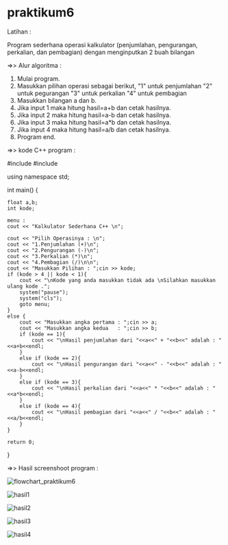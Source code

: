 # praktikum6

Latihan :

Program sederhana operasi kalkulator (penjumlahan, pengurangan, perkalian, dan pembagian) dengan menginputkan 2 buah bilangan

=>> Alur algoritma :

1. Mulai program.
2. Masukkan pilihan operasi sebagai berikut,
	"1" untuk penjumlahan
	"2" untuk pegurangan
	"3" untuk perkalian
	"4" untuk pembagian
3. Masukkan bilangan a dan b.
4. Jika input 1 maka hitung hasil=a+b dan cetak hasilnya.
5. Jika input 2 maka hitung hasil=a-b dan cetak hasilnya.
6. Jika input 3 maka hitung hasil=a*b dan cetak hasilnya.
7. Jika input 4 maka hitung hasil=a/b dan cetak hasilnya.
8. Program end.


=>> kode C++ program :

#include <iostream>
#include <cstdlib>

using namespace std;

int main() {

    float a,b;
    int kode;

    menu :
    cout << "Kalkulator Sederhana C++ \n";

    cout << "Pilih Operasinya : \n";
    cout << "1.Penjumlahan (+)\n";
    cout << "2.Pengurangan (-)\n";
    cout << "3.Perkalian (*)\n";
    cout << "4.Pembagian (/)\n\n";
    cout << "Masukkan Pilihan : ";cin >> kode;
    if (kode > 4 || kode < 1){
        cout << "\nKode yang anda masukkan tidak ada \nSilahkan masukkan ulang kode .";
        system("pause");
        system("cls");
        goto menu;
    }
    else {
        cout << "Masukkan angka pertama : ";cin >> a;
        cout << "Masukkan angka kedua   : ";cin >> b;
        if (kode == 1){
            cout << "\nHasil penjumlahan dari "<<a<<" + "<<b<<" adalah : "<<a+b<<endl;
        }
        else if (kode == 2){
            cout << "\nHasil pengurangan dari "<<a<<" - "<<b<<" adalah : "<<a-b<<endl;
        }
        else if (kode == 3){
            cout << "\nHasil perkalian dari "<<a<<" * "<<b<<" adalah : "<<a*b<<endl;
        }
        else if (kode == 4){
            cout << "\nHasil pembagian dari "<<a<<" / "<<b<<" adalah : "<<a/b<<endl;
        }
    }

    return 0;
}


=>> Hasil screenshoot program :



![flowchart_praktikum6](https://user-images.githubusercontent.com/43899109/48949708-83687400-ef6b-11e8-9188-c4b44e724517.jpg)


![hasil1](https://user-images.githubusercontent.com/43899109/48949710-83687400-ef6b-11e8-9c8b-10ddfd5b618f.jpg)


![hasil2](https://user-images.githubusercontent.com/43899109/48949711-84010a80-ef6b-11e8-8e8e-866079088af6.jpg)


![hasil3](https://user-images.githubusercontent.com/43899109/48949712-84010a80-ef6b-11e8-903f-60ea304557ff.jpg)


![hasil4](https://user-images.githubusercontent.com/43899109/48949713-8499a100-ef6b-11e8-8328-03d9d2cbafd3.jpg)
